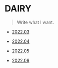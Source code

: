 # DAIRY

> Write what I want.

- [2022.03](DAIRY/2022.03/)

- [2022.04](DAIRY/2022.03/)

- [2022.05](DAIRY/2022.03/)

- [2022.06](DAIRY/2022.03/)